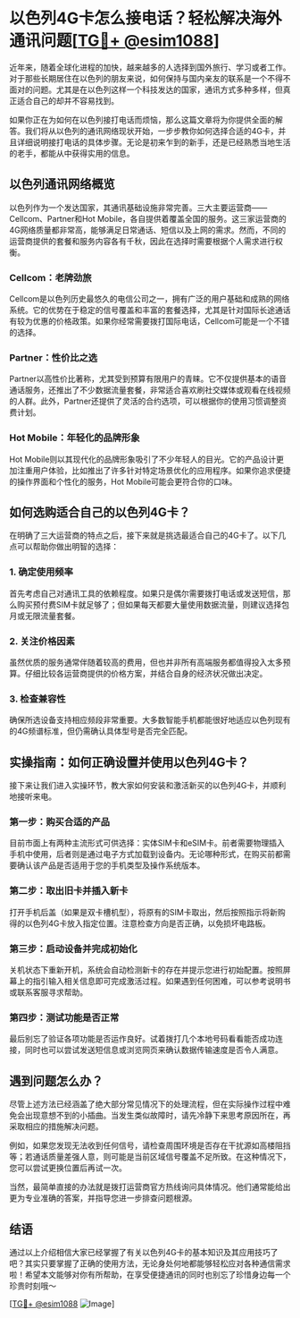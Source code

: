 # 以色列4G卡怎么接电话？轻松解决海外通讯问题[[TG💪+ @esim1088](https://t.me/s/esim1088)]

近年来，随着全球化进程的加快，越来越多的人选择到国外旅行、学习或者工作。对于那些长期居住在以色列的朋友来说，如何保持与国内亲友的联系是一个不得不面对的问题。尤其是在以色列这样一个科技发达的国家，通讯方式多种多样，但真正适合自己的却并不容易找到。

如果你正在为如何在以色列接打电话而烦恼，那么这篇文章将为你提供全面的解答。我们将从以色列的通讯网络现状开始，一步步教你如何选择合适的4G卡，并且详细说明接打电话的具体步骤。无论是初来乍到的新手，还是已经熟悉当地生活的老手，都能从中获得实用的信息。

## 以色列通讯网络概览

以色列作为一个发达国家，其通讯基础设施非常完善。三大主要运营商——Cellcom、Partner和Hot Mobile，各自提供着覆盖全国的服务。这三家运营商的4G网络质量都非常高，能够满足日常通话、短信以及上网的需求。然而，不同的运营商提供的套餐和服务内容各有千秋，因此在选择时需要根据个人需求进行权衡。

### Cellcom：老牌劲旅

Cellcom是以色列历史最悠久的电信公司之一，拥有广泛的用户基础和成熟的网络系统。它的优势在于稳定的信号覆盖和丰富的套餐选择，尤其是针对国际长途通话有较为优惠的价格政策。如果你经常需要拨打国际电话，Cellcom可能是一个不错的选择。

### Partner：性价比之选

Partner以高性价比著称，尤其受到预算有限用户的青睐。它不仅提供基本的语音通话服务，还推出了不少数据流量套餐，非常适合喜欢刷社交媒体或观看在线视频的人群。此外，Partner还提供了灵活的合约选项，可以根据你的使用习惯调整资费计划。

### Hot Mobile：年轻化的品牌形象

Hot Mobile则以其现代化的品牌形象吸引了不少年轻人的目光。它的产品设计更加注重用户体验，比如推出了许多针对特定场景优化的应用程序。如果你追求便捷的操作界面和个性化的服务，Hot Mobile可能会更符合你的口味。

## 如何选购适合自己的以色列4G卡？

在明确了三大运营商的特点之后，接下来就是挑选最适合自己的4G卡了。以下几点可以帮助你做出明智的选择：

### 1. 确定使用频率

首先考虑自己对通讯工具的依赖程度。如果只是偶尔需要拨打电话或发送短信，那么购买预付费SIM卡就足够了；但如果每天都要大量使用数据流量，则建议选择包月或无限流量套餐。

### 2. 关注价格因素

虽然优质的服务通常伴随着较高的费用，但也并非所有高端服务都值得投入太多预算。仔细比较各运营商提供的价格方案，并结合自身的经济状况做出决定。

### 3. 检查兼容性

确保所选设备支持相应频段非常重要。大多数智能手机都能很好地适应以色列现有的4G频谱标准，但仍需确认具体型号是否完全匹配。

## 实操指南：如何正确设置并使用以色列4G卡？

接下来让我们进入实操环节，教大家如何安装和激活新买的以色列4G卡，并顺利地接听来电。

### 第一步：购买合适的产品

目前市面上有两种主流形式可供选择：实体SIM卡和eSIM卡。前者需要物理插入手机中使用，后者则是通过电子方式加载到设备内。无论哪种形式，在购买前都需要确认该产品是否适用于您的手机类型及操作系统版本。

### 第二步：取出旧卡并插入新卡

打开手机后盖（如果是双卡槽机型），将原有的SIM卡取出，然后按照指示将新购得的以色列4G卡放入指定位置。注意检查方向是否正确，以免损坏电路板。

### 第三步：启动设备并完成初始化

关机状态下重新开机，系统会自动检测新卡的存在并提示您进行初始配置。按照屏幕上的指引输入相关信息即可完成激活过程。如果遇到任何困难，可以参考说明书或联系客服寻求帮助。

### 第四步：测试功能是否正常

最后别忘了验证各项功能是否运作良好。试着拨打几个本地号码看看能否成功连接，同时也可以尝试发送短信息或浏览网页来确认数据传输速度是否令人满意。

## 遇到问题怎么办？

尽管上述方法已经涵盖了绝大部分常见情况下的处理流程，但在实际操作过程中难免会出现意想不到的小插曲。当发生类似故障时，请先冷静下来思考原因所在，再采取相应的措施解决问题。

例如，如果您发现无法收到任何信号，请检查周围环境是否存在干扰源如高楼阻挡等；若通话质量差强人意，则可能是当前区域信号覆盖不足所致。在这种情况下，您可以尝试更换位置后再试一次。

当然，最简单直接的办法就是拨打运营商官方热线询问具体情况。他们通常能给出更为专业准确的答案，并指导您进一步排查问题根源。

## 结语

通过以上介绍相信大家已经掌握了有关以色列4G卡的基本知识及其应用技巧了吧？其实只要掌握了正确的使用方法，无论身处何地都能够轻松应对各种通信需求啦！希望本文能够对你有所帮助，在享受便捷通讯的同时也别忘了珍惜身边每一个珍贵时刻哦～

[[TG💪+ @esim1088](https://t.me/s/esim1088) ![Image](https://i.postimg.cc/4NQfJmqS/Snipaste-2025-05-13-00-14-12.png)]